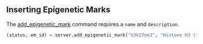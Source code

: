## Inserting Epigenetic Marks

The [add_epigenetic_mark](http://deepblue.mpi-inf.mpg.de/api.php#api-add_epigenetic_mark) command requires a ```name``` and ```description```.

```python
(status, em_id) = server.add_epigenetic_mark("h3k27me3", "Histone H3 (tri-methyl K27). Marks promoters that are silenced by Polycomb proteins in a given lineage; large domains are found at inactive developmental loci.", user_key)
```
